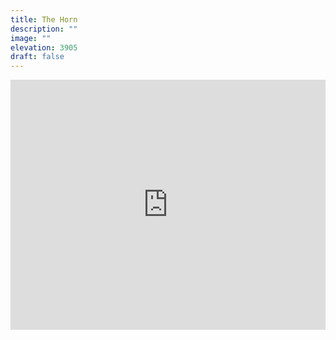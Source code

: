 ```yaml
---
title: The Horn 
description: ""
image: ""
elevation: 3905
draft: false
---
```

<iframe class="alltrails" src="https://www.alltrails.com/widget/trail/us/new-hampshire/mt-cabot-loop-bulge-horn?u=i&sh=q5vqbr" width="100%" height="400" frameborder="0" scrolling="no" marginheight="0" marginwidth="0" title="AllTrails: Trail Guides and Maps for Hiking, Camping, and Running"></iframe>
